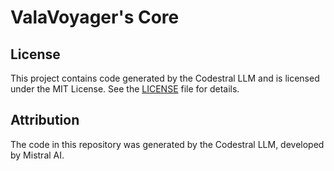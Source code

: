 # ValaVoyager's Core

## License
This project contains code generated by the Codestral LLM and is licensed under the MIT License. See the [LICENSE](LICENSE) file for details.

## Attribution
The code in this repository was generated by the Codestral LLM, developed by Mistral AI.
